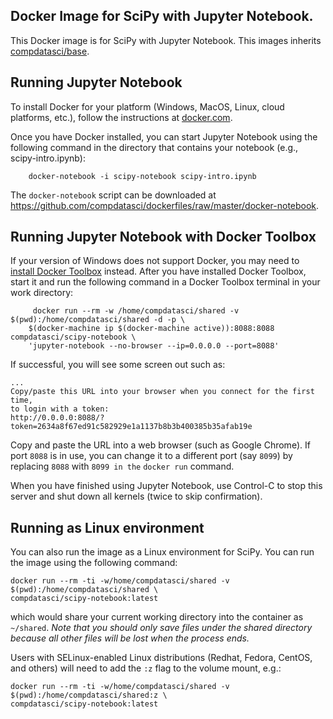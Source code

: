 ## Docker Image for SciPy with Jupyter Notebook.

This Docker image is for SciPy with Jupyter Notebook. This images inherits [compdatasci/base](https://hub.docker.com/repository/compdatasci/base). 

## Running Jupyter Notebook

To install Docker for your platform (Windows, MacOS, Linux, cloud platforms, etc.), follow the instructions at [docker.com](https://docs.docker.com/engine/getstarted/step_one/).

Once you have Docker installed, you can start Jupyter Notebook using the following command in the directory that contains your notebook (e.g., scipy-intro.ipynb):
```
    docker-notebook -i scipy-notebook scipy-intro.ipynb
```
The `docker-notebook` script can be downloaded at <https://github.com/compdatasci/dockerfiles/raw/master/docker-notebook>.

## Running Jupyter Notebook with Docker Toolbox

If your version of Windows does not support Docker, you may need to [install Docker Toolbox](https://docs.docker.com/toolbox/toolbox_install_windows/) instead. After you have installed Docker Toolbox, start it and run the following command in a Docker Toolbox terminal in your work directory:
```
     docker run --rm -w /home/compdatasci/shared -v $(pwd):/home/compdatasci/shared -d -p \
    $(docker-machine ip $(docker-machine active)):8088:8088 compdatasci/scipy-notebook \
    'jupyter-notebook --no-browser --ip=0.0.0.0 --port=8088'
```

If successful, you will see some screen out such as:
```
...
Copy/paste this URL into your browser when you connect for the first time,
to login with a token:
http://0.0.0.0:8088/?token=2634a8f67ed91c582929e1a1137b8b3b400385b35afab19e
```

Copy and paste the URL into a web browser (such as Google Chrome). If port `8088` is in use, you can change it to a different port (say `8099`) by replacing `8088` with `8099 in the` `docker run` command.

When you have finished using Jupyter Notebook, use Control-C to stop this server and shut down all kernels (twice to skip confirmation).

## Running as Linux environment

You can also run the image as a Linux environment for SciPy. You can run the image using the following command:

    docker run --rm -ti -w/home/compdatasci/shared -v $(pwd):/home/compdatasci/shared \
    compdatasci/scipy-notebook:latest

which would share your current working directory into the container as `~/shared`. *Note that you should only save files under the shared directory because all other files will be lost when the process ends.*

Users with SELinux-enabled Linux distributions (Redhat, Fedora, CentOS, and others) will need to add the `:z` flag to the volume mount, e.g.:

    docker run --rm -ti -w/home/compdatasci/shared -v $(pwd):/home/compdatasci/shared:z \
    compdatasci/scipy-notebook:latest
